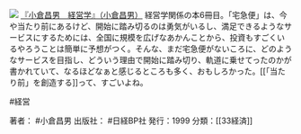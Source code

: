 [![](https://images-fe.ssl-images-amazon.com/images/I/51odSl7YIfL._SL160_.jpg)](http://www.amazon.co.jp/exec/obidos/ASIN/B00F3WFFBE/choiyaki81-22/ref=nosim)
[『小倉昌男　経営学』（小倉昌男）](http://www.amazon.co.jp/exec/obidos/ASIN/B00F3WFFBE/choiyaki81-22/ref=nosim)
経営学関係の本6冊目。「宅急便」は、今や当たり前にあるけど、開始に踏み切るのは勇気がいるし、満足できるようなサービスにするためには、全国に規模を広げなあかんことから、投資もすごくいるやろうことは簡単に予想がつく。そんな、まだ宅急便がないころに、どのようなサービスを目指し、どういう理由で開始に踏み切り、軌道に乗せてったのかが書かれていて、なるほどなぁと感じるところも多く、おもしろかった。[[「当たり前」を創造する]]って、すごいよね。

#経営 

著者： #小倉昌男
出版社： #日経BP社
発行：1999
分類：[[33経済]]